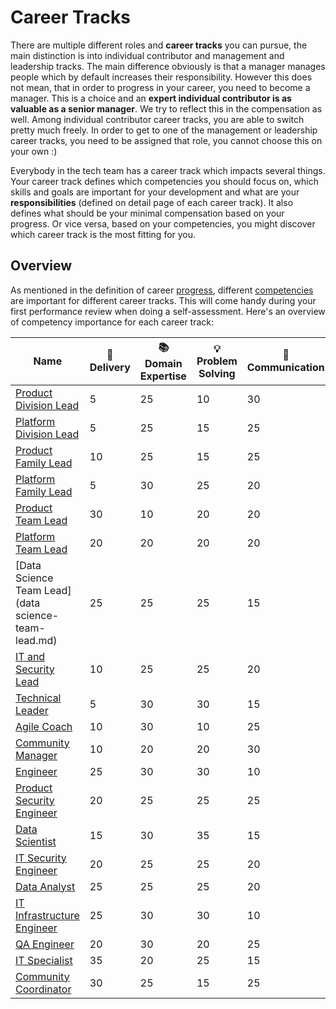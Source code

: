 # Career Tracks

There are multiple different roles and **career tracks** you can pursue, the main distinction is into individual contributor and management and leadership tracks. The main difference obviously is that a manager manages people which by default increases their responsibility. However this does not mean, that in order to progress in your career, you need to become a manager. This is a choice and an **expert individual contributor is as valuable as a senior manager**. We try to reflect this in the compensation as well. Among individual contributor career tracks, you are able to switch pretty much freely. In order to get to one of the management or leadership career tracks, you need to be assigned that role, you cannot choose this on your own :)

Everybody in the tech team has a career track which impacts several things. Your career track defines which competencies you should focus on, which skills and goals are important for your development and what are your **responsibilities** (defined on detail page of each career track). It also defines what should be your minimal compensation based on your progress. Or vice versa, based on your competencies, you might discover which career track is the most fitting for you.

## Overview

As mentioned in the definition of career [progress](../progress.md), different [competencies](../competencies.md) are important for different career tracks. This will come handy during your first performance review when doing a self-assessment. Here's an overview of competency importance for each career track:

| Name | 🚚 Delivery | 📚 Domain Expertise | 💡 Problem Solving | 💬 Communication | 🎖️ Leadership |
|--------------------------------------------------------------------------|----|----|----|----|----|
| [Product Division Lead](product-division-lead.md)                        | 5  | 25 | 10 | 30 | 30 |
| [Platform Division Lead](platform-division-lead.md)                      | 5  | 25 | 15 | 25 | 30 |
| [Product Family Lead](product-family-lead.md)                            | 10 | 25 | 15 | 25 | 25 |
| [Platform Family Lead](platform-family-lead.md)                          | 5  | 30 | 25 | 20 | 20 |
| [Product Team Lead](product-team-lead.md)                                | 30 | 10 | 20 | 20 | 20 |
| [Platform Team Lead](platform-team-lead.md)                              | 20 | 20 | 20 | 20 | 20 |
| [Data Science Team Lead](data science-team-lead.md)                      | 25 | 25 | 25 | 15 | 10 |
| [IT and Security Lead](it-and-security-lead.md)                          | 10 | 25 | 25 | 20 | 20 |
| [Technical Leader](technical-leader.md)                                  | 5  | 30 | 30 | 15 | 20 |
| [Agile Coach](agile-coach.md)                                            | 10 | 30 | 10 | 25 | 25 |
| [Community Manager](community-manager.md)                                | 10 | 20 | 20 | 30 | 20 |
| [Engineer](engineer.md)                                                  | 25 | 30 | 30 | 10 | 5  |
| [Product Security Engineer](product-security-engineer.md)                | 20 | 25 | 25 | 25 | 5  |
| [Data Scientist](data-scientist.md)                                      | 15 | 30 | 35 | 15 | 5  |
| [IT Security Engineer](it-security-engineer.md)                          | 20 | 25 | 25 | 20 | 10 |
| [Data Analyst](data-analyst.md)                                          | 25 | 25 | 25 | 20 | 5  |
| [IT Infrastructure Engineer](it-infrastructure-engineer.md)              | 25 | 30 | 30 | 10 | 5  |
| [QA Engineer](qa-engineer.md)                                            | 20 | 30 | 20 | 25 | 5  |
| [IT Specialist](it-specialist.md)                                        | 35 | 20 | 25 | 15 | 5  |
| [Community Coordinator](community-coordinator.md)                        | 30 | 25 | 15 | 25 | 5  |
